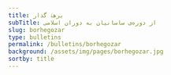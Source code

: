```yaml
---
title: برهۀ گذار
subTitle: از دوره‌ی ساسانیان به دوران اسلامی
slug: borhegozar
type: bulletins
permalink: /bulletins/borhegozar
background: /assets/img/pages/borhegozar.jpg
sortby: title
---
```

